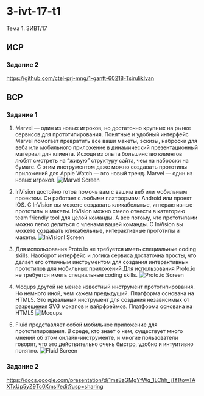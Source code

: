 # 3-ivt-17-t1
Тема 1. 3ИВТ/17
## ИСР
### Задание 2
https://github.com/ctel-prj-mng/1-gantt-60218-TsirulikIvan
## ВСР
### Задание 1 
1. Marvel — один из новых игроков, но достаточно крупных на рынке сервисов для прототипирования. Понятные и удобный интерфейс Marvel помогает превратить все ваши макеты, эскизы, наброски для веба или мобильного приложение в динамический презентационный материал для клиента. Исходя из опыта большинство клиентов любят смотреть на “живую” структуру сайта, чем на наброски на бумаге. С этим инструментом даже можно создавать прототипы приложений для Apple Watch — это новый тренд. Marvel — один из новых игроков.
![Marvel Screen](https://miro.medium.com/max/725/0*idEC0WYWZM8lCAv3.)


2. InVision достойно готов помочь вам с вашим веб или мобильным проектом. Он работает с любыми платформам: Android или проект IOS. С InVision вы можете создавать кликабельные, интерактивные прототипы и макеты. InVision можно смело отнести в категорию team friendly tool для целой команды. А все потому, что прототипами можно легко делиться с членами вашей команды. С InVision вы можете создавать кликабельные, интерактивные прототипы и макеты.
![InVisionl Screen](https://miro.medium.com/max/725/0*RSoTPrVt7MLvyHaH.)


3. Для использования Proto.io не требуется иметь специальные coding skills. Наоборот интерфейс и логика сервиса достаточна просты, что делает его отличным инструментом для создания интерактивных прототипов для мобильных приложений.Для использования Proto.io не требуется иметь специальные coding skills.
![Proto.io Screen](https://miro.medium.com/max/725/0*GyG17Ps1GAxwZCay.)


4. Moqups другой не менее известный инструмент прототипирования. Но немного иной, чем кажем предыдущий. Платформа основана на HTML5. Это идеальный инструмент для создания независимых от разрешения SVG мокапов и вайрфреймов. Платформа основана на HTML5
![Moqups](https://miro.medium.com/max/725/0*XS_N2R19Ycy-G3a0.)


5. Fluid представляет собой мобильное приложение для прототипирования. В среде, кто знает о нем, существует много мнений об этом онлайн-инструменте, и многие пользователи говорят, что это действительно очень быстро, удобно и интуитивно понятно.
![Fluid Screen](https://miro.medium.com/max/725/0*UCMNmrQfoFvmICp0.)
### Задание 2
https://docs.google.com/presentation/d/1ms8zGMgYfWq_1LChh_jTfTtowTAXTxUp5yZ9Tc0XmsI/edit?usp=sharing

